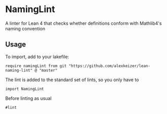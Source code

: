 # NamingLint

A linter for Lean 4 that checks whether definitions conform with Mathlib4's naming convention 

## Usage

To import, add to your lakefile:
```lean
require namingLint from git "https://github.com/alexkeizer/lean-naming-lint" @ "master"
```

The lint is added to the standard set of lints, so you only have to 

```lean
import NamingLint
```

Before linting as usual
```lean
#lint
```
